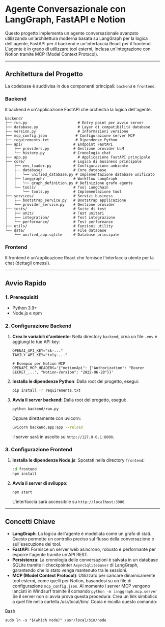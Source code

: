 # Agente Conversazionale con LangGraph, FastAPI e Notion

Questo progetto implementa un agente conversazionale avanzato utilizzando un'architettura moderna basata su LangGraph per la logica dell'agente, FastAPI per il backend e un'interfaccia React per il frontend. L'agente è in grado di utilizzare tool esterni, inclusa un'integrazione con Notion tramite MCP (Model Context Protocol).

---

## Architettura del Progetto

La codebase è suddivisa in due componenti principali: `backend` e `frontend`.

### Backend

Il backend è un'applicazione FastAPI che orchestra la logica dell'agente.

```
backend/
├── run.py                       # Entry point per avvio server
├── database.py                  # Layer di compatibilità database
├── version.py                   # Informazioni versione
├── mcp_config.json             # Configurazione server MCP
├── requirements.txt            # Dipendenze Python
├── api/                       # Endpoint FastAPI
│   ├── providers.py           # Gestione provider LLM
│   └── history.py             # Cronologia chat
├── app.py                       # Applicazione FastAPI principale
├── core/                      # Logica di business principale
│   ├── env_loader.py          # Configurazione ambiente
│   ├── database/              # Core database
│   │   └── unified_database.py # Implementazione database unificato
│   ├── langgraph/             # Workflow LangGraph
│   │   └── graph_definition.py # Definizione grafo agente
│   └── tools/                 # Tool LangChain
│       └── tools.py           # Implementazione tool
├── services/                  # Servizi business
│   ├── bootstrap_service.py   # Bootstrap applicazione
│   └── provider_service.py    # Gestione provider
├── tests/                     # Suite di test
│   ├── unit/                  # Test unitari
│   ├── integration/           # Test integrazione
│   └── performance/           # Test performance
├── utils/                     # Funzioni utility
└── data/                      # File database
    └── unified_app.sqlite     # Database principale
```

### Frontend

Il frontend è un'applicazione React che fornisce l'interfaccia utente per la chat (dettagli omessi).

---

## Avvio Rapido

### 1. Prerequisiti

- Python 3.9+
- Node.js e npm

### 2. Configurazione Backend

1.  **Crea le variabili d'ambiente**: Nella directory `backend`, crea un file `.env` e aggiungi le tue API key:
    ```
    OPENAI_API_KEY="sk-..."
    TAVILY_API_KEY="tvly-..."
    
    # Esempio per Notion MCP
    OPENAPI_MCP_HEADERS='{"notionApi": {"Authorization": "Bearer SECRET_...", "Notion-Version": "2022-06-28"}}'
    ```

2.  **Installa le dipendenze Python**: Dalla root del progetto, esegui:
    ```bash
    pip install -r requirements.txt
    ```

3.  **Avvia il server backend**: Dalla root del progetto, esegui:
    ```bash
    python backend/run.py
    ```
    Oppure direttamente con uvicorn:
    ```bash
    uvicorn backend.app:app --reload
    ```
    Il server sarà in ascolto su `http://127.0.0.1:8000`.

### 3. Configurazione Frontend

1.  **Installa le dipendenze Node.js**: Spostati nella directory `frontend`:
    ```bash
    cd frontend
    npm install
    ```

2.  **Avvia il server di sviluppo**: 
    ```bash
    npm start
    ```
    L'interfaccia sarà accessibile su `http://localhost:3000`.

---

## Concetti Chiave

- **LangGraph**: La logica dell'agente è modellata come un grafo di stati. Questo permette un controllo preciso sul flusso della conversazione e sull'esecuzione dei tool.
- **FastAPI**: Fornisce un server web asincrono, robusto e performante per esporre l'agente tramite un'API REST.
- **Persistenza**: La cronologia delle conversazioni è salvata in un database SQLite tramite il checkpointer `AsyncSqliteSaver` di LangGraph, garantendo che lo stato venga mantenuto tra le sessioni.
- **MCP (Model Context Protocol)**: Utilizzato per caricare dinamicamente tool esterni, come quelli per Notion, basandosi su un file di configurazione `mcp_config.json`. Al momento i server MCP vengono lanciati in Windsurf tramite il comando `python -m langgraph.mcp.server`
Se il server non si avvia prova questa procedura:
Crea un link simbolico a quel file nella cartella /usr/local/bin/. Copia e incolla questo comando:

Bash

    sudo ln -s "$(which node)" /usr/local/bin/node

